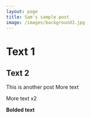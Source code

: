 ```yaml
---
layout: page
title: Sam's sample post
image: /images/background3.jpg
---
```

# Text 1
## Text 2

This is another post
More text

More text x2

**Bolded text**

